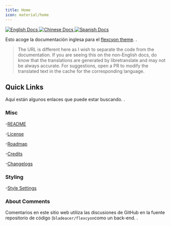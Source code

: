 ```yaml
---
title: Home
icon: material/home
---
```


<p align="left">
  <a href="https://app.readthedocs.org/projects/flexcyon-docs/">
    <img alt="English Docs" src="https://img.shields.io/readthedocs/flexcyon-docs?style=for-the-badge&label=English%20Docs" referrerpolicy="noreferrer">
  </a>
  <a href="https://app.readthedocs.org/projects/flexcyon-docs-cn/">
    <img alt="Chinese Docs" src="https://img.shields.io/readthedocs/flexcyon-docs-cn?style=for-the-badge&label=Chinese%20Docs" referrerpolicy="noreferrer">
  </a>
  <a href="https://app.readthedocs.org/projects/flexcyon-docs-es/">
    <img alt="Spanish Docs" src="https://img.shields.io/readthedocs/flexcyon-docs-es?style=for-the-badge&label=Spanish%20Docs" referrerpolicy="noreferrer">
  </a>
</p>

Esto acoge la documentación inglesa para el
[flexcyon theme](https://github.com/bladeacer/flexcyon).
.
> The URL is different here as I wish to separate the code from
> the documentation.  If you are seeing this on the non-English docs, do know
> that the translations are generated by libretranslate and may not be
> always accurate. For suggestions, open a PR to modify the translated
> text in the cache for the corresponding language.

## Quick Links

Aquí están algunos enlaces que puede estar buscando.
.

### Misc

-[README](./README/index.md)

-[License](./README/license.md)

-[Roadmap](./README/roadmap.md)

-[Credits](./credits/index.md)

-[Changelogs](./changelogs/index.md)

### Styling

-[Style Settings](./Styling/Style-Settings/index.md)

### About Comments

Comentarios en este sitio web utiliza las discusiones de GitHub en la fuente
repositorio de código (`bladeacer/flexcyon`como un back-end.
.
